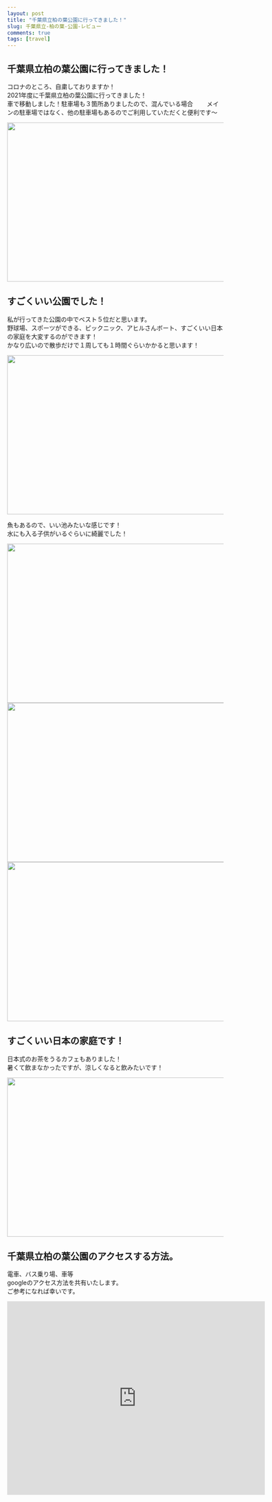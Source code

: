 ```yaml
---
layout: post
title: "千葉県立柏の葉公園に行ってきました！"
slug: 千葉県立-柏の葉-公園-レビュー
comments: true
tags: [travel]
---
```

  
## 千葉県立柏の葉公園に行ってきました！

コロナのところ、自粛しておりますか！  
2021年度に千葉県立柏の葉公園に行ってきました！  
車で移動しました！駐車場も３箇所ありましたので、混んでいる場合　　
メインの駐車場ではなく、他の駐車場もあるのでご利用していただくと便利です〜　　

<img src="https://drive.google.com/uc?export=view&id=1SEnoh3froO3F-NHaQ6AvLwR2QRGmwSVh"  width="700" height="370">

## すごくいい公園でした！  
私が行ってきた公園の中でベスト５位だと思います。  
野球場、スポーツができる、ピックニック、アヒルさんボート、すごくいい日本の家庭を大変するのができます！  
かなり広いので散歩だけで１周しても１時間ぐらいかかると思います！  

<img src="https://drive.google.com/uc?export=view&id=1DbB_k6no2T2v4PqtT2qbaABU6wr2gxZw"  width="700" height="370">

魚もあるので、いい池みたいな感じです！  
水にも入る子供がいるぐらいに綺麗でした！  
  
<img src="https://drive.google.com/uc?export=view&id=1lZrhQuX-hwAqSPHvnZYcQ5g_jfmGIjsx"  width="700" height="370">
<img src="https://drive.google.com/uc?export=view&id=11f5wbhGY6etIc30vA0EL4HUpgNeqr6F6"  width="700" height="370">
<img src="https://drive.google.com/uc?export=view&id=1BPQOA3qj4MeFCT_9vgmobCMwuRrIJ6-k"  width="700" height="370">

## すごくいい日本の家庭です！
日本式のお茶をうるカフェもありました！  
暑くて飲まなかったですが、涼しくなると飲みたいです！

<img src="https://drive.google.com/uc?export=view&id=1zmw2bS2E3FY_Dj5cGSgw_S2LF-4Avawn"  width="700" height="370">



      
## 千葉県立柏の葉公園のアクセスする方法。

電車、バス乗り場、車等  
googleのアクセス方法を共有いたします。  
ご参考になれば幸いです。  

<iframe src="https://www.google.com/maps/embed?pb=!1m18!1m12!1m3!1d3232.0963607095346!2d139.93592491568884!3d35.89565558014498!2m3!1f0!2f0!3f0!3m2!1i1024!2i768!4f13.1!3m3!1m2!1s0x60189c0645db6151%3A0xe8437671cff93668!2z7LmY67CU7ZiE66a9IOqwgOyLnOyZgOuFuO2VmCDqs7Xsm5A!5e0!3m2!1sko!2sjp!4v1628351963472!5m2!1sko!2sjp" width="600" height="450" style="border:0;" allowfullscreen="" loading="lazy"></iframe>